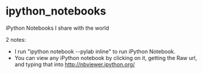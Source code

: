ipython_notebooks
=================

iPython Notebooks I share with the world

2 notes:

* I run "ipython notebook --pylab inline" to run iPython Notebook.
* You can view any iPython notebook by clicking on it, getting the Raw url, and typing that into http://nbviewer.ipython.org/
